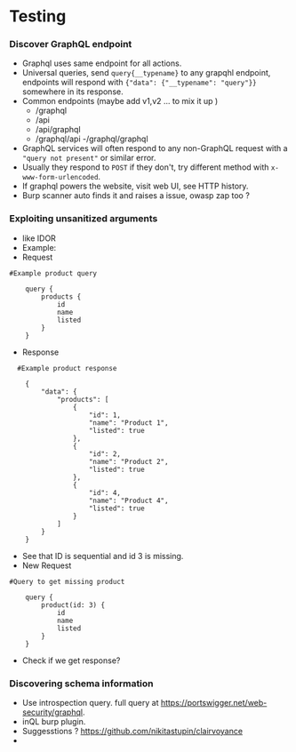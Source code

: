 # Testing

### Discover GraphQL endpoint
 - Graphql uses same endpoint for all actions.
 - Universal queries, send `query{__typename}` to any grapqhl endpoint, endpoints will respond with `{"data": {"__typename": "query"}}` somewhere in its response.
 - Common endpoints (maybe add v1,v2 ... to mix it up )
     - /graphql
     - /api
     - /api/graphql
     - /graphql/api
     -/graphql/graphql
 - GraphQL services will often respond to any non-GraphQL request with a `"query not present"` or similar error.
 - Usually they respond to `POST` if they don't, try different method with `x-www-form-urlencoded`.
 - If graphql powers the website, visit web UI, see HTTP history.
 - Burp scanner auto finds it and raises a issue, owasp zap too ?

### Exploiting unsanitized arguments
 - like IDOR
 - Example:
 - Request
```
#Example product query

    query {
        products {
            id
            name
            listed
        }
    }
```
 - Response
```
  #Example product response

    {
        "data": {
            "products": [
                {
                    "id": 1,
                    "name": "Product 1",
                    "listed": true
                },
                {
                    "id": 2,
                    "name": "Product 2",
                    "listed": true
                },
                {
                    "id": 4,
                    "name": "Product 4",
                    "listed": true
                }
            ]
        }
    }
```
 - See that ID is sequential  and id 3 is missing.
 - New Request
```
#Query to get missing product

    query {
        product(id: 3) {
            id
            name
            listed
        }
    }
```
 - Check if we get response?

### Discovering schema information
 - Use introspection query. full query at https://portswigger.net/web-security/graphql.
 - inQL burp plugin.
 - Suggesstions ? https://github.com/nikitastupin/clairvoyance
 - 

